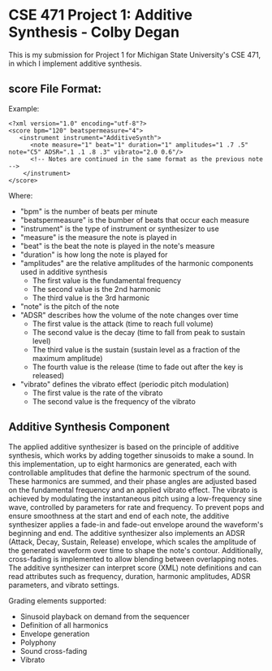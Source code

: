 # CSE 471 Project 1: Additive Synthesis - Colby Degan
This is my submission for Project 1 for Michigan State University's CSE 471, in which I implement additive synthesis.

## score File Format:
Example:
```
<?xml version="1.0" encoding="utf-8"?>
<score bpm="120" beatspermeasure="4">
   <instrument instrument="AdditiveSynth">
      <note measure="1" beat="1" duration="1" amplitudes="1 .7 .5" note="C5" ADSR=".1 .1 .8 .3" vibrato="2.0 0.6"/>
      <!-- Notes are continued in the same format as the previous note -->
    </instrument>
</score>
```

Where:
* "bpm" is the number of beats per minute
* "beatspermeasure" is the bumber of beats that occur each measure
* "instrument" is the type of instrument or synthesizer to use
* "measure" is the measure the note is played in
* "beat" is the beat the note is played in the note's measure
* "duration" is how long the note is played for
* "amplitudes" are the relative amplitudes of the harmonic components used in additive synthesis
  - The first value is the fundamental frequency
  - The second value is the 2nd harmonic
  - The third value is the 3rd harmonic
* "note" is the pitch of the note
* "ADSR" describes how the volume of the note changes over time
  - The first value is the attack (time to reach full volume)
  - The second value is the decay (time to fall from peak to sustain level)
  - The third value is the sustain (sustain level as a fraction of the maximum amplitude)
  - The fourth value is the release (time to fade out after the key is released)
* "vibrato" defines the vibrato effect (periodic pitch modulation)
  - The first value is the rate of the vibrato
  - The second value is the frequency of the vibrato

## Additive Synthesis Component
The applied additive synthesizer is based on the principle of additive synthesis, which works by adding together sinusoids to make a sound. In this implementation, up to eight harmonics are generated, each with controllable amplitudes that define the harmonic spectrum of the sound. These harmonics are summed, and their phase angles are adjusted based on the fundamental frequency and an applied vibrato effect. The vibrato is achieved by modulating the instantaneous pitch using a low-frequency sine wave, controlled by parameters for rate and frequency. To prevent pops and ensure smoothness at the start and end of each note, the additive synthesizer applies a fade-in and fade-out envelope around the waveform's beginning and end. The additive synthesizer also implements an ADSR (Attack, Decay, Sustain, Release) envelope, which scales the amplitude of the generated waveform over time to shape the note's contour. Additionally, cross-fading is implemented to allow blending between overlapping notes. The additive synthesizer can interpret score (XML) note definitions and can read attributes such as frequency, duration, harmonic amplitudes, ADSR parameters, and vibrato settings.

Grading elements supported:
* Sinusoid playback on demand from the sequencer
* Definition of all harmonics
* Envelope generation
* Polyphony
* Sound cross-fading
* Vibrato
